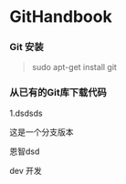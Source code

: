 # GitHandbook
### Git 安装
> sudo apt-get install git

### 从已有的Git库下载代码
1.dsdsds

这是一个分支版本

恩智dsd

dev 开发
